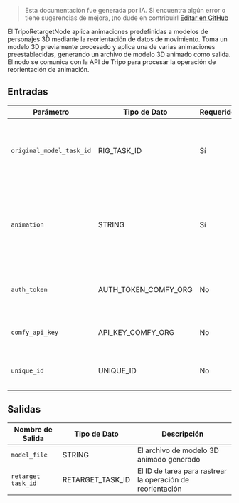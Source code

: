 > Esta documentación fue generada por IA. Si encuentra algún error o tiene sugerencias de mejora, ¡no dude en contribuir! [Editar en GitHub](https://github.com/Comfy-Org/embedded-docs/blob/main/comfyui_embedded_docs/docs/TripoRetargetNode/es.md)

El TripoRetargetNode aplica animaciones predefinidas a modelos de personajes 3D mediante la reorientación de datos de movimiento. Toma un modelo 3D previamente procesado y aplica una de varias animaciones preestablecidas, generando un archivo de modelo 3D animado como salida. El nodo se comunica con la API de Tripo para procesar la operación de reorientación de animación.

## Entradas

| Parámetro | Tipo de Dato | Requerido | Rango | Descripción |
|-----------|-----------|----------|-------|-------------|
| `original_model_task_id` | RIG_TASK_ID | Sí | - | El ID de tarea del modelo 3D previamente procesado al que se aplicará la animación |
| `animation` | STRING | Sí | "preset:idle"<br>"preset:walk"<br>"preset:climb"<br>"preset:jump"<br>"preset:slash"<br>"preset:shoot"<br>"preset:hurt"<br>"preset:fall"<br>"preset:turn" | La animación preestablecida que se aplicará al modelo 3D |
| `auth_token` | AUTH_TOKEN_COMFY_ORG | No | - | Token de autenticación para acceso a la API de Comfy.org |
| `comfy_api_key` | API_KEY_COMFY_ORG | No | - | Clave API para acceso al servicio de Comfy.org |
| `unique_id` | UNIQUE_ID | No | - | Identificador único para rastrear la operación |

## Salidas

| Nombre de Salida | Tipo de Dato | Descripción |
|-------------|-----------|-------------|
| `model_file` | STRING | El archivo de modelo 3D animado generado |
| `retarget task_id` | RETARGET_TASK_ID | El ID de tarea para rastrear la operación de reorientación |
